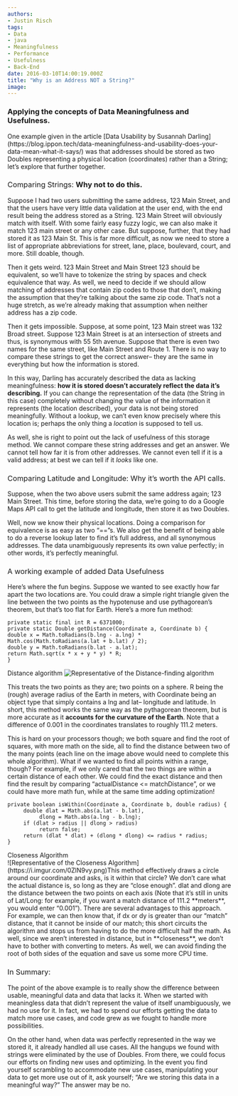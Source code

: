 ```yaml
---
authors:
- Justin Risch
tags:
- Data
- java
- Meaningfulness
- Performance
- Usefulness
- Back-End
date: 2016-03-10T14:00:19.000Z
title: "Why is an Address NOT a String?"
image: 
---
```


<h3> Applying the concepts of Data Meaningfulness and Usefulness.</h3>
One example given in the article [Data Usability by Susannah Darling](https://blog.ippon.tech/data-meaningfulness-and-usability-does-your-data-mean-what-it-says/) was that addresses should be stored as two Doubles representing a physical location (coordinates) rather than a String; let’s explore that further together.

### <span style="font-weight: 400">Comparing Strings: </span>**Why not to do this.**

<span style="font-weight: 400">Suppose I had two users submitting the same address, 123 Main Street, and that the users have very little data validation at the user end, with the end result being the address stored as a String. 123 Main Street will obviously match with itself. With some fairly easy fuzzy logic, we can also make it match 123 main street or any other case. But suppose, further, that they had stored it as 123 Main St. This is far more difficult, as now we need to store a list of appropriate abbreviations for street, lane, place, boulevard, court, and more. Still doable, though. </span>

<span style="font-weight: 400">Then it gets weird. 123 Main Street and Main Street 123 should be equivalent, so we’ll have to tokenize the string by spaces and check equivalence that way. As well, we need to decide if we should allow matching of addresses that contain zip codes to those that don’t, making the assumption that they’re talking about the same zip code. That’s not a huge stretch, as we’re already making that assumption when neither address has a zip code. </span>

<span style="font-weight: 400">Then it gets impossible. Suppose, at some point, 123 Main street was 132 Broad street. Suppose 123 Main Street is at an intersection of streets and thus, is synonymous with 55 5th avenue. Suppose that there is even two names for the same street, like Main Street and Route 1. There is no way to compare these strings to get the correct answer– they are the same in everything but how the information is stored. </span>

<span style="font-weight: 400">In this way, Darling has accurately described the data as lacking meaningfulness: </span>**how it is stored doesn’t accurately reflect the data it’s describing.** <span style="font-weight: 400">If you can change the representation of the data (the String in this case) completely without changing the value of the information it represents (the location described), your data is not being stored meaningfully. Without a lookup, we can’t even know precisely where this location is; perhaps the only thing a </span>*<span style="font-weight: 400">location</span>*<span style="font-weight: 400"> is supposed to tell us.</span>

<span style="font-weight: 400">As well, she is right to point out the lack of usefulness of this storage method. We cannot compare these string addresses and get an answer. We cannot tell how far it is from other addresses. We cannot even tell if it is a valid address; at best we can tell if it </span>*<span style="font-weight: 400">looks</span>*<span style="font-weight: 400"> like one.</span>

### <span style="font-weight: 400">Comparing Latitude and Longitude: Why it’s worth the API calls. </span>

<span style="font-weight: 400">Suppose, when the two above users submit the same address again; 123 Main Street. This time, before storing the data, we’re going to do a Google Maps API call to get the latitude and longitude, then store it as two Doubles. </span>

<span style="font-weight: 400">Well, now we know their physical locations. Doing a comparison for equivalence is as easy as two “==”s. We also get the benefit of being able to do a reverse lookup later to find it’s full address, and all synonymous addresses. The data unambiguously represents its own value perfectly; in other words, it’s perfectly meaningful.</span>

### <span style="font-weight: 400">A working example of added Data Usefulness</span>

<span style="font-weight: 400">Here’s where the fun begins. Suppose we wanted to see exactly how far apart the two locations are. You could draw a simple right triangle given the line between the two points as the hypotenuse and use pythagorean’s theorem, but that’s too flat for Earth. Here’s a more fun method: </span>

```language-java
private static final int R = 6371000;
private static Double getDistance(Coordinate a, Coordinate b) {
double x = Math.toRadians(b.lng - a.lng) * Math.cos(Math.toRadians(a.lat + b.lat) / 2);
double y = Math.toRadians(b.lat - a.lat);
return Math.sqrt(x * x + y * y) * R;
}
```

Distance algorithm
![Representative of the Distance-finding algorithm](https://i.imgur.com/ul4nwcS.png)

<span style="font-weight: 400">This treats the two points as they are; two points on a sphere. R being the (rough) average radius of the Earth in meters, with Coordinate being an object type that simply contains a lng and lat– longitude and latitude. In short, this method works the same way as the pythagorean theorem, but is more accurate as it </span>**accounts for the curvature of the Earth**<span style="font-weight: 400">. Note that a difference of 0.001 in the coordinates translates to roughly 111.2 meters. </span>

<span style="font-weight: 400">This is hard on your processors though; we both square and find the root of squares, with more math on the side, all to find the distance between two of the many points (each line on the image above would need to complete this whole algorithm). What if we wanted to find all points within a range, though? For example, if we only cared that the two things are within a certain distance of each other. We could find the exact distance and then find the result by comparing “actualDistance <= matchDistance”, or we could have more math fun, while at the same time adding optimization! </span>

```language-java
private boolean isWithin(Coordinate a, Coordinate b, double radius) {
     double dlat = Math.abs(a.lat - b.lat),
          dlong = Math.abs(a.lng - b.lng);
     if (dlat > radius || dlong > radius)
          return false;
     return (dlat * dlat) + (dlong * dlong) <= radius * radius;
}
```

<div class="code-embed-infos"><span class="code-embed-name">Closeness Algorithm</span></div></div>
![Representative of the Closeness Algorithm](https://i.imgur.com/0ZlN9vy.png)<span style="font-weight: 400">This method effectively draws a circle around our coordinate and asks, is it within that circle? We don’t care what the actual distance is, so long as they are “close enough”. dlat and dlong are the distance between the two points on each axis (Note that it’s still in units of Lat/Long: for example, if you want a match distance of 111.2 </span>**meters**<span style="font-weight: 400">, you would enter “0.001”). </span>
<span style="font-weight: 400">There are several advantages to this approach. For example, we can then know that, if dx or dy is greater than our “match” distance, that it cannot be inside of our match; this short circuits the algorithm and stops us from having to do the more difficult half the math. As well, since we aren’t interested in distance, but in </span>**closeness**<span style="font-weight: 400">, we don’t have to bother with converting to meters. As well, we can avoid finding the root of both sides of the equation and save us some more CPU time. </span>

### <span style="font-weight: 400">In Summary: </span>

<span style="font-weight: 400">The point of the above example is to really show the difference between usable, meaningful data and data that lacks it. When we started with meaningless data that didn’t represent the value of itself unambiguously, we had no use for it. In fact, we had to spend our efforts getting the data to match more use cases, and code grew as we fought to handle more possibilities. </span>

<span style="font-weight: 400">On the other hand, when data was perfectly represented in the way we stored it, it already handled all use cases. All the hangups we found with strings were eliminated by the use of Doubles. From there, we could focus our efforts on finding new uses and optimizing. In the event you find yourself scrambling to accommodate new use cases, manipulating your data to get more use out of it, ask yourself; “Are we storing this data in a meaningful way?” The answer may be no. </span>
